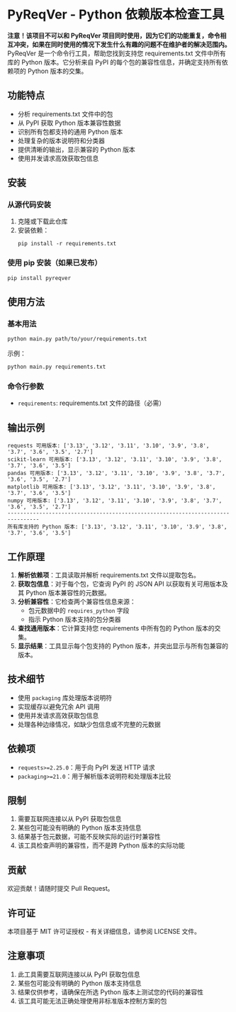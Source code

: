 # PyReqVer - Python 依赖版本检查工具
**注意！该项目不可以和 PyReqVer 项目同时使用，因为它们的功能重复，命令相互冲突，如果在同时使用的情况下发生什么有趣的问题不在维护者的解决范围内。**
PyReqVer 是一个命令行工具，帮助您找到支持您 requirements.txt 文件中所有库的 Python 版本。它分析来自 PyPI 的每个包的兼容性信息，并确定支持所有依赖项的 Python 版本的交集。

## 功能特点

- 分析 requirements.txt 文件中的包
- 从 PyPI 获取 Python 版本兼容性数据
- 识别所有包都支持的通用 Python 版本
- 处理复杂的版本说明符和分类器
- 提供清晰的输出，显示兼容的 Python 版本
- 使用并发请求高效获取包信息

## 安装

### 从源代码安装

1. 克隆或下载此仓库
2. 安装依赖：
   ```
   pip install -r requirements.txt
   ```

### 使用 pip 安装（如果已发布）

```bash
pip install pyreqver
```

## 使用方法

### 基本用法

```bash
python main.py path/to/your/requirements.txt
```

示例：
```bash
python main.py requirements.txt
```

### 命令行参数

- `requirements`: requirements.txt 文件的路径（必需）

## 输出示例

```
requests 可用版本: ['3.13', '3.12', '3.11', '3.10', '3.9', '3.8', '3.7', '3.6', '3.5', '2.7']
scikit-learn 可用版本: ['3.13', '3.12', '3.11', '3.10', '3.9', '3.8', '3.7', '3.6', '3.5']
pandas 可用版本: ['3.13', '3.12', '3.11', '3.10', '3.9', '3.8', '3.7', '3.6', '3.5', '2.7']
matplotlib 可用版本: ['3.13', '3.12', '3.11', '3.10', '3.9', '3.8', '3.7', '3.6', '3.5']
numpy 可用版本: ['3.13', '3.12', '3.11', '3.10', '3.9', '3.8', '3.7', '3.6', '3.5', '2.7']
--------------------------------------------------------------------------------
所有库支持的 Python 版本: ['3.13', '3.12', '3.11', '3.10', '3.9', '3.8', '3.7', '3.6', '3.5']
```

## 工作原理

1. **解析依赖项**：工具读取并解析 requirements.txt 文件以提取包名。
2. **获取包信息**：对于每个包，它查询 PyPI 的 JSON API 以获取有关可用版本及其 Python 版本兼容性的元数据。
3. **分析兼容性**：它检查两个兼容性信息来源：
   - 包元数据中的 `requires_python` 字段
   - 指示 Python 版本支持的包分类器
4. **查找通用版本**：它计算支持您 requirements 中所有包的 Python 版本的交集。
5. **显示结果**：工具显示每个包支持的 Python 版本，并突出显示与所有包兼容的版本。

## 技术细节

- 使用 `packaging` 库处理版本说明符
- 实现缓存以避免冗余 API 调用
- 使用并发请求高效获取包信息
- 处理各种边缘情况，如缺少包信息或不完整的元数据

## 依赖项

- `requests>=2.25.0`：用于向 PyPI 发送 HTTP 请求
- `packaging>=21.0`：用于解析版本说明符和处理版本比较

## 限制

1. 需要互联网连接以从 PyPI 获取包信息
2. 某些包可能没有明确的 Python 版本支持信息
3. 结果基于包元数据，可能不反映实际的运行时兼容性
4. 该工具检查声明的兼容性，而不是跨 Python 版本的实际功能

## 贡献

欢迎贡献！请随时提交 Pull Request。

## 许可证

本项目基于 MIT 许可证授权 - 有关详细信息，请参阅 LICENSE 文件。

## 注意事项

1. 此工具需要互联网连接以从 PyPI 获取包信息
2. 某些包可能没有明确的 Python 版本支持信息
3. 结果仅供参考，请确保在所选 Python 版本上测试您的代码的兼容性
4. 该工具可能无法正确处理使用非标准版本控制方案的包